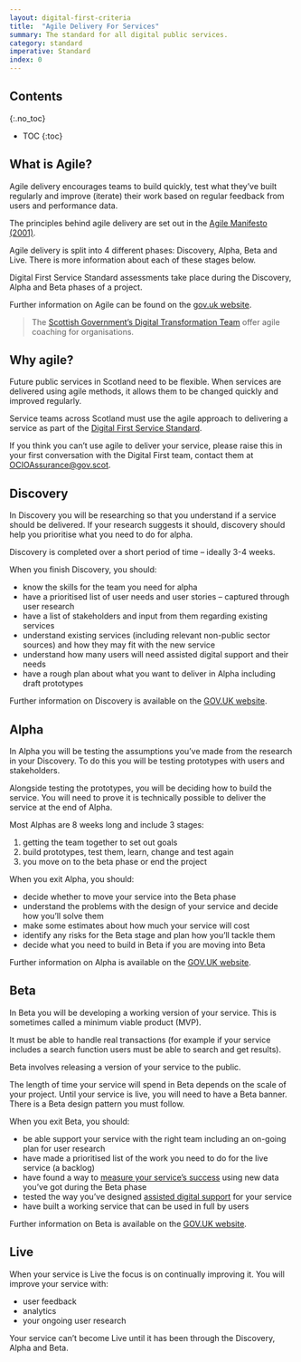 ```yaml
---
layout: digital-first-criteria
title:  "Agile Delivery For Services"
summary: The standard for all digital public services.
category: standard
imperative: Standard
index: 0
---
```


## Contents
{:.no_toc}

* TOC
{:toc}
<!--TOC max3-->

## What is Agile?
Agile delivery encourages teams to build quickly, test what they’ve built regularly and improve (iterate) their work based on regular feedback from users and performance data.

The principles behind agile delivery are set out in the [Agile Manifesto (2001)](http://agilemanifesto.org/principles.html).

Agile delivery is split into 4 different phases: Discovery, Alpha, Beta and Live. There is more information about each of these stages below.

Digital First Service Standard assessments take place during the Discovery, Alpha and Beta phases of a project.

Further information on Agile can be found on the [gov.uk website](https://www.gov.uk/service-manual/agile-delivery/agile-government-services-introduction).

> The [Scottish Government’s Digital Transformation Team](/services/digital-transformation-service/) offer agile coaching for organisations.

## Why agile?

Future public services in Scotland need to be flexible. When services are delivered using agile methods, it allows them to be changed quickly and improved regularly.

Service teams across Scotland must use the agile approach to delivering a service as part of the [Digital First Service Standard](standards/digital-first).

If you think you can’t use agile to deliver your service, please raise this in your first conversation with the Digital First team, contact them at <a href="mailto:OCIOAssurance@gov.scot">OCIOAssurance@gov.scot</a>.

## Discovery

In Discovery you will be researching so that you understand if a service should be delivered. If your research suggests it should, discovery should help you prioritise what you need to do for alpha.

Discovery is completed over a short period of time – ideally  3-4 weeks.

When you finish Discovery, you should:
* know the skills for the team you need for alpha
* have a prioritised list of user needs and user stories  – captured through user research
* have a list of stakeholders and input from them regarding existing services
* understand existing services (including relevant non-public sector sources) and how they may fit with the new service
* understand how many users will need assisted digital support and their needs
* have a rough plan about what you want to deliver in Alpha including draft prototypes

Further information on Discovery is available on the [GOV.UK website](https://www.gov.uk/service-manual/agile-delivery/how-the-discovery-phase-works).

## Alpha

In Alpha you will be testing the assumptions you’ve made from the research in your Discovery. To do this you will be testing prototypes with users and stakeholders.

Alongside testing the prototypes, you will be deciding how to build the service. You will need to prove it is technically possible to deliver the service at the end of Alpha.

Most Alphas are 8 weeks long and include 3 stages:

1.	getting the team together to set out goals
2.	build prototypes, test them, learn, change and test again
3.	you move on to the beta phase or end the project

When you exit Alpha, you should:

* decide whether to move your service into the Beta phase
* understand the problems with the design of your service and decide how you’ll solve them
* make some estimates about how much your service will cost
* identify any risks for the Beta stage and plan how you’ll tackle them
* decide what you need to build in Beta if you are moving into Beta

Further information on Alpha is available on the [GOV.UK website](https://www.gov.uk/service-manual/agile-delivery/how-the-alpha-phase-works).

## Beta

In Beta you will be developing a working version of your service. This is sometimes called a minimum viable product (MVP).

It must be able to handle real transactions (for example if your service includes a search function users must be able to search and get results).

Beta involves releasing a version of your service to the public.

The length of time your service will spend in Beta depends on the scale of your project. Until your service is live, you will need to have a Beta banner. There is a Beta design pattern you must follow.

When you exit Beta, you should:

* be able support your service with the right team including an on-going plan for user research
* have made a prioritised list of the work you need to do for the live service (a backlog)
* have found a way to [measure your service’s success](https://www.gov.uk/service-manual/measuring-success/using-data-to-improve-your-service-an-introduction) using new data you’ve got during the Beta phase
* tested the way you’ve designed [assisted digital support](https://www.gov.uk/service-manual/helping-people-to-use-your-service/designing-assisted-digital) for your service
* have built a working service that can be used in full by users

Further information on Beta is available on the [GOV.UK website](https://www.gov.uk/service-manual/agile-delivery/how-the-beta-phase-works).

## Live

When your service is Live the focus is on continually improving it. You will improve your service with:

* user feedback
* analytics
* your ongoing user research

Your service can’t become Live until it has been through the Discovery, Alpha and Beta.
